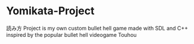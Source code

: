 # Yomikata-Project
読み方 Project is my own custom bullet hell game made with SDL and C++ inspired by the popular bullet hell videogame Touhou
